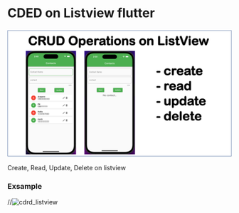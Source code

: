 # CDED on Listview flutter
![cdrd_listview](/adrd_listview.png)

Create, Read, Update, Delete on listview



### Exsample
//![cdrd_listview](/vllo.gif)


